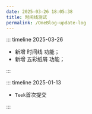 ```yaml
---
date: 2025-03-26 18:05:38
title: 时间线测试
permalink: /OneBlog-update-log
---
```


::: timeline 2025-03-26

- 新增 时间线 功能；
- 新增 五彩纸屑 功能；
  

:::

::: timeline 2025-01-13

- `Teek`首次提交

:::